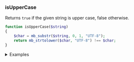 ### isUpperCase

Returns `true` if the given string is upper case, false otherwise.

```php
function isUpperCase($string)
{
    $char = mb_substr($string, 0, 1, "UTF-8");
    return mb_strtolower($char, "UTF-8") !== $char;
}
```

<details>
<summary>Examples</summary>

```php
isUpperCase('Morning Shows The Day!'); // true
isUpperCase('qUick Fox'); // false
```

</details>
